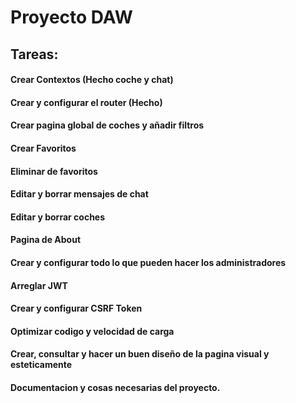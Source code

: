 # Proyecto DAW
## Tareas:

#### Crear Contextos (Hecho coche y chat)
#### Crear y configurar el router (Hecho)
#### Crear pagina global de coches y añadir filtros
#### Crear Favoritos
#### Eliminar de favoritos
#### Editar y borrar mensajes de chat
#### Editar y borrar coches
#### Pagina de About
#### Crear y configurar todo lo que pueden hacer los administradores
#### Arreglar JWT
#### Crear y configurar CSRF Token
#### Optimizar codigo y velocidad de carga
#### Crear, consultar y hacer un buen diseño de la pagina visual y esteticamente
#### Documentacion y cosas necesarias del proyecto.
